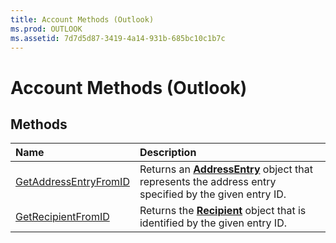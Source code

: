 ```yaml
---
title: Account Methods (Outlook)
ms.prod: OUTLOOK
ms.assetid: 7d7d5d87-3419-4a14-931b-685bc10c1b7c
---
```



# Account Methods (Outlook)

## Methods



|**Name**|**Description**|
|:-----|:-----|
|[GetAddressEntryFromID](account-getaddressentryfromid-method-outlook.md)|Returns an  **[AddressEntry](addressentry-object-outlook.md)** object that represents the address entry specified by the given entry ID.|
|[GetRecipientFromID](account-getrecipientfromid-method-outlook.md)|Returns the **[Recipient](recipient-object-outlook.md)** object that is identified by the given entry ID.|

